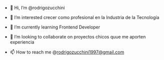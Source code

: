 - 👋 Hi, I’m @rodrigozucchini
- 👀 I’m interested crecer como profesional en la Industria de la Tecnología

- 🌱 I’m currently learning  Frontend Developer
- 💞️ I’m looking to collaborate on  proyectos chicos quue me aporten experiencia

- 📫 How to reach me  @rodrigozucchini1997@gmail.com

<!---
rodrigozucchini/rodrigozucchini is a ✨ special ✨ repository because its `README.md` (this file) appears on your GitHub profile.
You can click the Preview link to take a look at your changes.
--->
